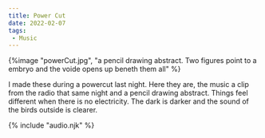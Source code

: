 ```yaml
---
title: Power Cut 
date: 2022-02-07
tags:
 - Music
---
```



{%image "powerCut.jpg", "a pencil drawing abstract. Two figures point to a embryo and the voide opens up beneth them all" %}


I made these during a powercut last night. Here they are, the music a clip from
the radio that same night and a pencil drawing abstract. Things feel different
when there is no electricity. The dark is darker and the sound of the birds
outside is clearer.


<audio id="song"><source src="{{ '/posts/greyI.mp3' | url }}"/></audio>
<audio id="songB"><source src="{{ '/posts/grey.mp3' | url }}"/></audio>
{% include "audio.njk" %}



